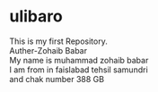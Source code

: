 # ulibaro
This is my first Repository.
<br>
Auther-Zohaib Babar
<br>My name is muhammad zohaib babar 
<br>I am from in faislabad tehsil samundri
<br>and chak number 388 GB
